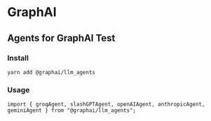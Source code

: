 # GraphAI

## Agents for GraphAI Test

### Install

```
yarn add @graphai/llm_agents
```

### Usage

```
import { groqAgent, slashGPTAgent, openAIAgent, anthropicAgent, geminiAgent } from "@graphai/llm_agents";
```
